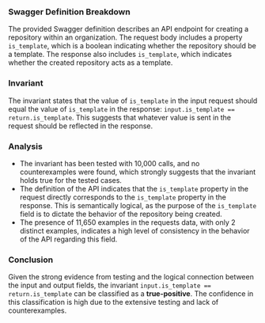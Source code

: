 ### Swagger Definition Breakdown
The provided Swagger definition describes an API endpoint for creating a repository within an organization. The request body includes a property `is_template`, which is a boolean indicating whether the repository should be a template. The response also includes `is_template`, which indicates whether the created repository acts as a template.

### Invariant
The invariant states that the value of `is_template` in the input request should equal the value of `is_template` in the response: `input.is_template == return.is_template`. This suggests that whatever value is sent in the request should be reflected in the response.

### Analysis
- The invariant has been tested with 10,000 calls, and no counterexamples were found, which strongly suggests that the invariant holds true for the tested cases.
- The definition of the API indicates that the `is_template` property in the request directly corresponds to the `is_template` property in the response. This is semantically logical, as the purpose of the `is_template` field is to dictate the behavior of the repository being created.
- The presence of 11,650 examples in the requests data, with only 2 distinct examples, indicates a high level of consistency in the behavior of the API regarding this field.

### Conclusion
Given the strong evidence from testing and the logical connection between the input and output fields, the invariant `input.is_template == return.is_template` can be classified as a **true-positive**. The confidence in this classification is high due to the extensive testing and lack of counterexamples.
